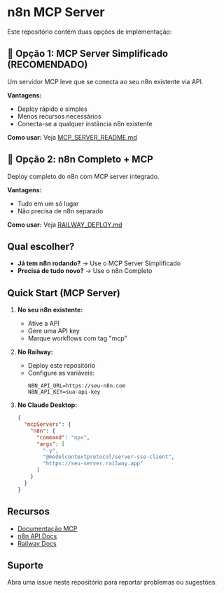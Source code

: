 # n8n MCP Server

Este repositório contém duas opções de implementação:

## 🚀 Opção 1: MCP Server Simplificado (RECOMENDADO)

Um servidor MCP leve que se conecta ao seu n8n existente via API.

**Vantagens:**
- Deploy rápido e simples
- Menos recursos necessários
- Conecta-se a qualquer instância n8n existente

**Como usar:** Veja [MCP_SERVER_README.md](MCP_SERVER_README.md)

## 🔧 Opção 2: n8n Completo + MCP

Deploy completo do n8n com MCP server integrado.

**Vantagens:**
- Tudo em um só lugar
- Não precisa de n8n separado

**Como usar:** Veja [RAILWAY_DEPLOY.md](RAILWAY_DEPLOY.md)

## Qual escolher?

- **Já tem n8n rodando?** → Use o MCP Server Simplificado
- **Precisa de tudo novo?** → Use o n8n Completo

## Quick Start (MCP Server)

1. **No seu n8n existente:**
   - Ative a API
   - Gere uma API key
   - Marque workflows com tag "mcp"

2. **No Railway:**
   - Deploy este repositório
   - Configure as variáveis:
     ```
     N8N_API_URL=https://seu-n8n.com
     N8N_API_KEY=sua-api-key
     ```

3. **No Claude Desktop:**
   ```json
   {
     "mcpServers": {
       "n8n": {
         "command": "npx",
         "args": [
           "-y",
           "@modelcontextprotocol/server-sse-client",
           "https://seu-server.railway.app"
         ]
       }
     }
   }
   ```

## Recursos

- [Documentação MCP](https://modelcontextprotocol.io)
- [n8n API Docs](https://docs.n8n.io/api/)
- [Railway Docs](https://docs.railway.app)

## Suporte

Abra uma issue neste repositório para reportar problemas ou sugestões.
